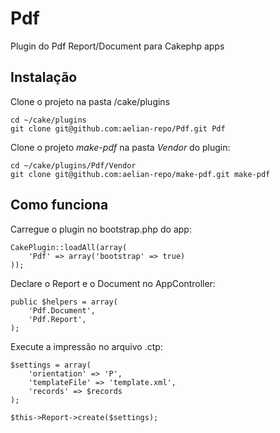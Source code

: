 # Pdf

Plugin do Pdf Report/Document para Cakephp apps

## Instalação

Clone o projeto na pasta /cake/plugins

```
cd ~/cake/plugins
git clone git@github.com:aelian-repo/Pdf.git Pdf
```

Clone o projeto *make-pdf* na pasta *Vendor* do plugin:

```
cd ~/cake/plugins/Pdf/Vendor
git clone git@github.com:aelian-repo/make-pdf.git make-pdf
```


## Como funciona

Carregue o plugin no bootstrap.php do app:

```
CakePlugin::loadAll(array(
    'Pdf' => array('bootstrap' => true)
));
```

Declare o Report e o Document no AppController:

```
public $helpers = array(
    'Pdf.Document',
    'Pdf.Report', 
);  
```

Execute a impressão no arquivo .ctp:

```
$settings = array(
    'orientation' => 'P',
    'templateFile' => 'template.xml',
    'records' => $records
);

$this->Report->create($settings);
```


